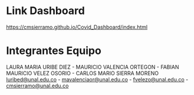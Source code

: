 # Link Dashboard
 https://cmsierramo.github.io/Covid_Dashboard/index.html

# Integrantes Equipo
  LAURA MARIA URIBE DIEZ - MAURICIO VALENCIA ORTEGON - FABIAN MAURICIO VELEZ OSORIO - CARLOS MARIO SIERRA MORENO
  luribed@unal.edu.co - mavalenciaor@unal.edu.co - fvelezo@unal.edu.co - cmsierramo@unal.edu.co

